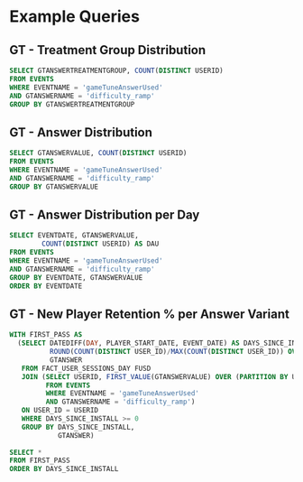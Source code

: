 # Example Queries

## GT - Treatment Group Distribution

```sql
SELECT GTANSWERTREATMENTGROUP, COUNT(DISTINCT USERID)
FROM EVENTS
WHERE EVENTNAME = 'gameTuneAnswerUsed'
AND GTANSWERNAME = 'difficulty_ramp'
GROUP BY GTANSWERTREATMENTGROUP
```

## GT - Answer Distribution

```sql
SELECT GTANSWERVALUE, COUNT(DISTINCT USERID)
FROM EVENTS
WHERE EVENTNAME = 'gameTuneAnswerUsed'
AND GTANSWERNAME = 'difficulty_ramp'
GROUP BY GTANSWERVALUE
```

## GT - Answer Distribution per Day

```sql
SELECT EVENTDATE, GTANSWERVALUE,
        COUNT(DISTINCT USERID) AS DAU
FROM EVENTS
WHERE EVENTNAME = 'gameTuneAnswerUsed'
AND GTANSWERNAME = 'difficulty_ramp'
GROUP BY EVENTDATE, GTANSWERVALUE
ORDER BY EVENTDATE
```

## GT - New Player Retention % per Answer Variant

```sql
WITH FIRST_PASS AS
  (SELECT DATEDIFF(DAY, PLAYER_START_DATE, EVENT_DATE) AS DAYS_SINCE_INSTALL,
          ROUND(COUNT(DISTINCT USER_ID)/MAX(COUNT(DISTINCT USER_ID)) OVER (PARTITION BY DAYS_SINCE_INSTALL)*100., 2.) AS "% RETENTION",
          GTANSWER
   FROM FACT_USER_SESSIONS_DAY FUSD
   JOIN (SELECT USERID, FIRST_VALUE(GTANSWERVALUE) OVER (PARTITION BY USERID ORDER BY EVENTDATE ASC) AS GTANSWER
         FROM EVENTS
         WHERE EVENTNAME = 'gameTuneAnswerUsed'
         AND GTANSWERNAME = 'difficulty_ramp')
   ON USER_ID = USERID
   WHERE DAYS_SINCE_INSTALL >= 0
   GROUP BY DAYS_SINCE_INSTALL,
            GTANSWER)
            
SELECT *
FROM FIRST_PASS
ORDER BY DAYS_SINCE_INSTALL
```
